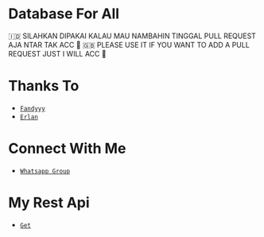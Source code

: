 # Database For All
🇮🇩 SILAHKAN DIPAKAI KALAU MAU NAMBAHIN TINGGAL PULL REQUEST AJA NTAR TAK ACC 🐧
🇬🇧 PLEASE USE IT IF YOU WANT TO ADD A PULL REQUEST JUST I WILL ACC 🐧

# Thanks To
* [`Fandyyy`](https://github.com/NzrlAfndi)
* [`Erlan`](https://github.com/ERLANRAHMAT)

# Connect With Me
* [`Whatsapp Group`](https://chat.whatsapp.com/KAZDvEsUHkQ5Gob6x1v9IR)

# My Rest Api
* [`Get`](https://api.betabotz.org)
